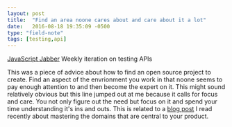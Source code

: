 ```yaml
---
layout: post
title:  "Find an area noone cares about and care about it a lot"
date:   2016-08-18 19:35:09 -0500
type: "field-note"
tags: [testing,api]
---
```


[JavaScript Jabber][javascript-jabber] Weekly iteration on testing APIs

This was a piece of advice about how to find an open source project to create. Find an aspect of the envrionment you work in that noone seems to pay enough attention to and then become the expert on it. This might sound relatively obvious but this line jumped out at me because it calls for focus and care. You not only figure out the need but focus on it and spend your time understanding it's ins and outs. This is related to a [blog post][care-alot] I read recently about mastering the domains that are central to your product.

[javascript-jabber]: https://devchat.tv/js-jabber/226-jsj-test-doubles-with-justin-searls
[care-alot]: https://blog.codinghorror.com/programming-is-hard-lets-go-shopping/